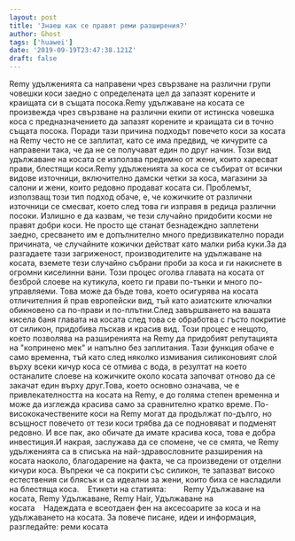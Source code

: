 ```yaml
---
layout: post
title: 'Знаеш как се правят реми разширения?'
author: Ghost
tags: ['huawei']
date: '2019-09-19T23:47:38.121Z'
draft: false
---
```


Remy удълженията са направени чрез свързване на различни групи човешки коси заедно с определената цел да запазят корените и краищата си в същата посока.Remy удължаване на косата се произвежда чрез свързване на различни екипи от истинска човешка коса с предназначението да запазят корените и краищата си в точно същата посока. Поради тази причина подходът повечето коси за косата на Remy често не се заплитат, като се има предвид, че кичурите са направени така, че да не се получават един по друг начин. Този вид удължаване на косата се използва предимно от жени, които харесват прави, блестящи коси.Remy удълженията за коса се събират от всички видове източници, включително дамски четки за коса, магазини за салони и жени, които редовно продават косата си. Проблемът, използващ този тип подход обаче, е, че кожичките от различни източници се смесват, което след това ги изправя в редица различни посоки. Излишно е да казвам, че тези случайно придобити косми не правят добри коси. Не просто ще станат безнадеждно заплетени заедно, сресването им е допълнително много предизвикателно поради причината, че случайните кожички действат като малки риба куки.За да разгадаете тази загриженост, производителите на удължаване на косата, вземете тези случайно събрани проби за коса и ги накиснете в огромни киселинни вани. Този процес оголва главата на косата от безброй слоеве на кутикула, което ги прави по-тънки и много по-управляеми. Това може да бъде това, което осигурява на косата отличителния й прав европейски вид, тъй като азиатските ключалки обикновено са по-прави и по-плътни.След завършването на вашата кисела баня главата на косата след това се обработва с гъсто покритие от силикон, придобива лъскав и красив вид. Този процес е нещото, което позволява на разширенията на Remy да придобият репутацията на "копринено мек" и напълно без заплитания. Тази функция обаче е само временна, тъй като след няколко измивания силиконовият слой върху всеки кичур коса се отмива с вода, в резултат на което останалите слоеве на кожичките около косата започват отново да се закачат един върху друг.Това, което основно означава, че е привлекателността на косата на Remy, е до голяма степен временна и може да изглежда красива само за сравнително кратко време. По-висококачествените коси на Remy могат да продължат по-дълго, но всъщност повечето от тези коси трябва да се подновяват и подменят редовно. И все пак, ако обичате да имате красива коса, това е добра инвестиция.И накрая, заслужава да се спомене, че се смята, че Remy удълженията са в списъка на най-здравословните разширения на косата наоколо, благодарение на факта, че са произведени от отделни кичури коса. Въпреки че са покрити със силикон, те запазват високо естествения си блясък и са идеални за жени, които биха се насладили на блестяща коса.    Етикети на статията:        Remy Удължаване на косата, Remy Удължаване, Remy Hair, Удължаване на косата    Надеждата е всеотдаен фен на аксесоарите за коса и на удължаването на косата. За повече писане, идеи и информация, разгледайте: реми косата
